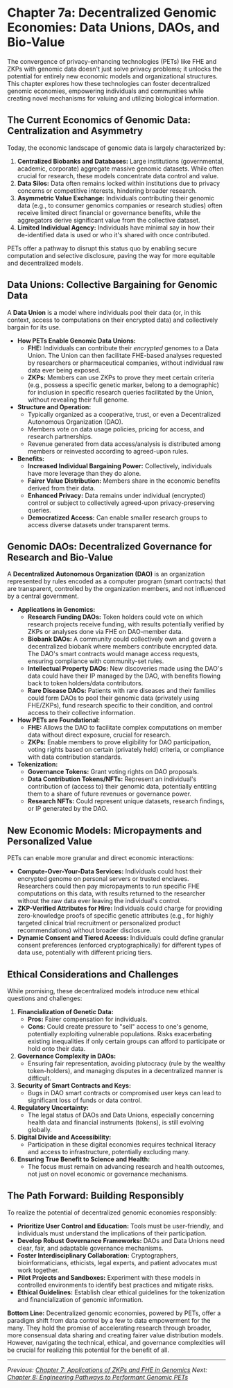 # Chapter 7a: Decentralized Genomic Economies: Data Unions, DAOs, and Bio-Value

The convergence of privacy-enhancing technologies (PETs) like FHE and ZKPs with genomic data doesn't just solve privacy problems; it unlocks the potential for entirely new economic models and organizational structures. This chapter explores how these technologies can foster decentralized genomic economies, empowering individuals and communities while creating novel mechanisms for valuing and utilizing biological information.

## The Current Economics of Genomic Data: Centralization and Asymmetry

Today, the economic landscape of genomic data is largely characterized by:

1.  **Centralized Biobanks and Databases:** Large institutions (governmental, academic, corporate) aggregate massive genomic datasets. While often crucial for research, these models concentrate data control and value.
2.  **Data Silos:** Data often remains locked within institutions due to privacy concerns or competitive interests, hindering broader research.
3.  **Asymmetric Value Exchange:** Individuals contributing their genomic data (e.g., to consumer genomics companies or research studies) often receive limited direct financial or governance benefits, while the aggregators derive significant value from the collective dataset.
4.  **Limited Individual Agency:** Individuals have minimal say in how their de-identified data is used or who it's shared with once contributed.

PETs offer a pathway to disrupt this status quo by enabling secure computation and selective disclosure, paving the way for more equitable and decentralized models.

## Data Unions: Collective Bargaining for Genomic Data

A **Data Union** is a model where individuals pool their data (or, in this context, access to computations on their encrypted data) and collectively bargain for its use.

*   **How PETs Enable Genomic Data Unions:**
    *   **FHE:** Individuals can contribute their *encrypted* genomes to a Data Union. The Union can then facilitate FHE-based analyses requested by researchers or pharmaceutical companies, without individual raw data ever being exposed.
    *   **ZKPs:** Members can use ZKPs to prove they meet certain criteria (e.g., possess a specific genetic marker, belong to a demographic) for inclusion in specific research queries facilitated by the Union, without revealing their full genome.
*   **Structure and Operation:**
    *   Typically organized as a cooperative, trust, or even a Decentralized Autonomous Organization (DAO).
    *   Members vote on data usage policies, pricing for access, and research partnerships.
    *   Revenue generated from data access/analysis is distributed among members or reinvested according to agreed-upon rules.
*   **Benefits:**
    *   **Increased Individual Bargaining Power:** Collectively, individuals have more leverage than they do alone.
    *   **Fairer Value Distribution:** Members share in the economic benefits derived from their data.
    *   **Enhanced Privacy:** Data remains under individual (encrypted) control or subject to collectively agreed-upon privacy-preserving queries.
    *   **Democratized Access:** Can enable smaller research groups to access diverse datasets under transparent terms.

## Genomic DAOs: Decentralized Governance for Research and Bio-Value

A **Decentralized Autonomous Organization (DAO)** is an organization represented by rules encoded as a computer program (smart contracts) that are transparent, controlled by the organization members, and not influenced by a central government.

*   **Applications in Genomics:**
    *   **Research Funding DAOs:** Token holders could vote on which research projects receive funding, with results potentially verified by ZKPs or analyses done via FHE on DAO-member data.
    *   **Biobank DAOs:** A community could collectively own and govern a decentralized biobank where members contribute encrypted data. The DAO's smart contracts would manage access requests, ensuring compliance with community-set rules.
    *   **Intellectual Property DAOs:** New discoveries made using the DAO's data could have their IP managed by the DAO, with benefits flowing back to token holders/data contributors.
    *   **Rare Disease DAOs:** Patients with rare diseases and their families could form DAOs to pool their genomic data (privately using FHE/ZKPs), fund research specific to their condition, and control access to their collective information.
*   **How PETs are Foundational:**
    *   **FHE:** Allows the DAO to facilitate complex computations on member data without direct exposure, crucial for research.
    *   **ZKPs:** Enable members to prove eligibility for DAO participation, voting rights based on certain (privately held) criteria, or compliance with data contribution standards.
*   **Tokenization:**
    *   **Governance Tokens:** Grant voting rights on DAO proposals.
    *   **Data Contribution Tokens/NFTs:** Represent an individual's contribution of (access to) their genomic data, potentially entitling them to a share of future revenues or governance power.
    *   **Research NFTs:** Could represent unique datasets, research findings, or IP generated by the DAO.

## New Economic Models: Micropayments and Personalized Value

PETs can enable more granular and direct economic interactions:

*   **Compute-Over-Your-Data Services:** Individuals could host their encrypted genome on personal servers or trusted enclaves. Researchers could then pay micropayments to run specific FHE computations on this data, with results returned to the researcher without the raw data ever leaving the individual's control.
*   **ZKP-Verified Attributes for Hire:** Individuals could charge for providing zero-knowledge proofs of specific genetic attributes (e.g., for highly targeted clinical trial recruitment or personalized product recommendations) without broader disclosure.
*   **Dynamic Consent and Tiered Access:** Individuals could define granular consent preferences (enforced cryptographically) for different types of data use, potentially with different pricing tiers.

## Ethical Considerations and Challenges

While promising, these decentralized models introduce new ethical questions and challenges:

1.  **Financialization of Genetic Data:**
    *   **Pros:** Fairer compensation for individuals.
    *   **Cons:** Could create pressure to "sell" access to one's genome, potentially exploiting vulnerable populations. Risks exacerbating existing inequalities if only certain groups can afford to participate or hold onto their data.
2.  **Governance Complexity in DAOs:**
    *   Ensuring fair representation, avoiding plutocracy (rule by the wealthy token-holders), and managing disputes in a decentralized manner is difficult.
3.  **Security of Smart Contracts and Keys:**
    *   Bugs in DAO smart contracts or compromised user keys can lead to significant loss of funds or data control.
4.  **Regulatory Uncertainty:**
    *   The legal status of DAOs and Data Unions, especially concerning health data and financial instruments (tokens), is still evolving globally.
5.  **Digital Divide and Accessibility:**
    *   Participation in these digital economies requires technical literacy and access to infrastructure, potentially excluding many.
6.  **Ensuring True Benefit to Science and Health:**
    *   The focus must remain on advancing research and health outcomes, not just on novel economic or governance mechanisms.

## The Path Forward: Building Responsibly

To realize the potential of decentralized genomic economies responsibly:

*   **Prioritize User Control and Education:** Tools must be user-friendly, and individuals must understand the implications of their participation.
*   **Develop Robust Governance Frameworks:** DAOs and Data Unions need clear, fair, and adaptable governance mechanisms.
*   **Foster Interdisciplinary Collaboration:** Cryptographers, bioinformaticians, ethicists, legal experts, and patient advocates must work together.
*   **Pilot Projects and Sandboxes:** Experiment with these models in controlled environments to identify best practices and mitigate risks.
*   **Ethical Guidelines:** Establish clear ethical guidelines for the tokenization and financialization of genomic information.

**Bottom Line:** Decentralized genomic economies, powered by PETs, offer a paradigm shift from data control by a few to data empowerment for the many. They hold the promise of accelerating research through broader, more consensual data sharing and creating fairer value distribution models. However, navigating the technical, ethical, and governance complexities will be crucial for realizing this potential for the benefit of all.

---
*Previous: [Chapter 7: Applications of ZKPs and FHE in Genomics](07-applications.md)*
*Next: [Chapter 8: Engineering Pathways to Performant Genomic PETs](08-engineering_performant_pets.md)*
